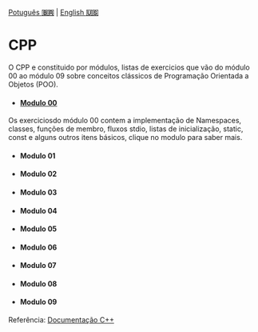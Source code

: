 <a href="" target="_blank">Potuguês **🇧🇷**</a> | <a href="./README_en.md" target="_blank">English **🇺🇸**</a>

# CPP

O CPP e constituido por módulos, listas de exercicios que vão do módulo 00 ao módulo 09 sobre conceitos clássicos de Programação Orientada a Objetos (POO).

- #### [Modulo 00](https://github.com/luciana-pereira/cpp/tree/master/cpp00)
Os exerciciosdo módulo 00 contem a implementação de Namespaces, classes, funções de membro, fluxos stdio, listas de inicialização, static, const e alguns outros itens básicos, clique no modulo para saber mais.

- #### Modulo 01
- #### Modulo 02
- #### Modulo 03
- #### Modulo 04
- #### Modulo 05
- #### Modulo 06
- #### Modulo 07
- #### Modulo 08
- #### Modulo 09

Referência: [Documentação C++](https://cplusplus.com/)
